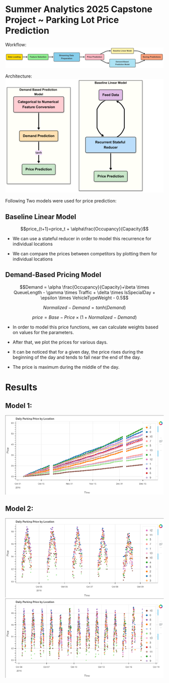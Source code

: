 # Summer Analytics 2025 Capstone Project ~ Parking Lot Price Prediction

Workflow:
![Workflow](workflow.png)

Architecture:
![Architecture](architecture.png)

Following Two models were used for price prediction:
## Baseline Linear Model
$$price_{t+1}=price_t + \alpha\frac{Occupancy}{Capacity}$$

- We can use a stateful reducer in order to model this recurrence for individual locations

- We can compare the prices between competitors by plotting them for individual locations

## Demand-Based Pricing Model

$$Demand = \alpha \frac{Occupancy}{Capacity}+\beta \times QueueLength - \gamma \times Traffic + \delta \times IsSpecialDay + \epsilon \times VehicleTypeWeight - 0.5$$

$$Normalized-Demand = tanh(Demand)$$

$$price = Base-Price \times (1+Normalized-Demand)$$

- In order to model this price functions, we can calculate weights based on values for the parameters.

- After that, we plot the prices for various days.

- It can be noticed that for a given day, the price rises during the beginning of the day and tends to fall near the end of the day.

- The price is maximum during the middle of the day.

# Results
## Model 1:
![Model 1 Results](model_1.png)

## Model 2:
![Model 2 Results](model_2_small.png)
![Model 2 Results](model_2_medium.png)